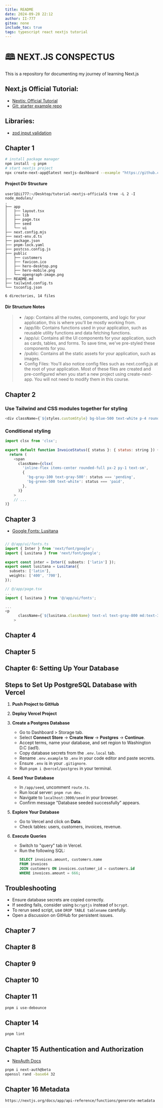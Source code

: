 ```yaml
---
title: README
date: 2024-09-28 22:12
author: II-777
gitea: none
include_toc: true
tags: typescript react nextjs tutorial
---
```


# 🕮 NEXT.JS CONSPECTUS

This is a repository for documenting my journey of learning Next.js

## Next.js Official Tutorial:
- [Nextjs: Official Tutorial](https://nextjs.org/learn/dashboard-app) 
- [Git: starter example repo](https://github.com/vercel/next-learn/tree/main/dashboard/starter-example)
## Libraries:
- [zod input validation](https://zod.dev/?id=ip-addresses)

## Chapter 1
```bash
# install package manager
npm install -g pnpm
# start nextjs project 
npx create-next-app@latest nextjs-dashboard --example "https://github.com/vercel/next-learn/tree/main/dashboard/starter-example" --use-pnpm
```
#### Project Dir Structure
```plaintext
user1@ii777:~/Desktop/tutorial-nextjs-official$ tree -L 2 -I node_modules/
.
├── app
│   ├── layout.tsx
│   ├── lib
│   ├── page.tsx
│   ├── seed
│   └── ui
├── next.config.mjs
├── next-env.d.ts
├── package.json
├── pnpm-lock.yaml
├── postcss.config.js
├── public
│   ├── customers
│   ├── favicon.ico
│   ├── hero-desktop.png
│   ├── hero-mobile.png
│   └── opengraph-image.png
├── README.md
├── tailwind.config.ts
└── tsconfig.json

6 directories, 14 files
```
#### Dir Structure Notes
> - /app: Contains all the routes, components, and logic for your application, this is where you'll be mostly working from.
> - /app/lib: Contains functions used in your application, such as reusable utility functions and data fetching functions.
> - /app/ui: Contains all the UI components for your application, such as cards, tables, and forms. To save time, we've pre-styled these components for you.
> - /public: Contains all the static assets for your application, such as images.
> - Config Files: You'll also notice config files such as next.config.js at the root of your application. Most of these files are created and pre-configured when you start a new project using create-next-app. You will not need to modify them in this course.


## Chapter 2
### Use Tailwind and CSS modules together for styling
```js
<div className={`${styles.customStyle} bg-blue-500 text-white p-4 rounded`} />
```

### Conditional styling
```js
import clsx from 'clsx';
 
export default function InvoiceStatus({ status }: { status: string }) {
  return (
    <span
      className={clsx(
        'inline-flex items-center rounded-full px-2 py-1 text-sm',
        {
          'bg-gray-100 text-gray-500': status === 'pending',
          'bg-green-500 text-white': status === 'paid',
        },
      )}
    >
    // ...
)}
```

## Chapter 3
- [Google Fonts: Lusitana](https://fonts.google.com/specimen/Lusitana?query=Lusitana)
```ts

// @/app/ui/fonts.ts
import { Inter } from 'next/font/google';
import { Lusitana } from 'next/font/google';
 
export const inter = Inter({ subsets: ['latin'] });
export const lusitana = Lusitana({
  subsets: ['latin'],
  weights: ['400', '700'],
});
```

```ts
// @/app/page.tsx
...
import { lusitana } from '@/app/ui/fonts';

...
<p
      className={`${lusitana.className} text-xl text-gray-800 md:text-3xl md:leading-normal`}
    >
```

## Chapter 4
## Chapter 5
## Chapter 6: Setting Up Your Database
## Steps to Set Up PostgreSQL Database with Vercel

1. **Push Project to GitHub**
2. **Deploy Vercel Project**
3. **Create a Postgres Database**
   - Go to Dashboard > Storage tab.
   - Select **Connect Store** → **Create New** → **Postgres** → **Continue**.
   - Accept terms, name your database, and set region to Washington D.C (iad1).
   - Copy database secrets from the `.env.local` tab.
   - Rename `.env.example` to `.env` in your code editor and paste secrets.
   - Ensure `.env` is in your `.gitignore`.
   - Run `pnpm i @vercel/postgres` in your terminal.

5. **Seed Your Database**
   - In `/app/seed`, uncomment `route.ts`.
   - Run local server: `pnpm run dev`.
   - Navigate to `localhost:3000/seed` in your browser.
   - Confirm message "Database seeded successfully" appears.

6. **Explore Your Database**
   - Go to Vercel and click on **Data**.
   - Check tables: users, customers, invoices, revenue.

7. **Execute Queries**
   - Switch to "query" tab in Vercel.
   - Run the following SQL:
     ```sql
     SELECT invoices.amount, customers.name
     FROM invoices
     JOIN customers ON invoices.customer_id = customers.id
     WHERE invoices.amount = 666;
     ```

## Troubleshooting
- Ensure database secrets are copied correctly.
- If seeding fails, consider using `bcryptjs` instead of `bcrypt`.
- To rerun seed script, use `DROP TABLE tablename` carefully.
- Open a discussion on GitHub for persistent issues.

## Chapter 7
## Chapter 8
## Chapter 9
## Chapter 10
## Chapter 11
```bash
pnpm i use-debounce
```
## Chapter 14
```bash
pnpm lint
```
## Chapter 15 Authentication and Authorization
- [NexAuth Docs](https://authjs.dev/reference/nextjs)

```bash
pnpm i next-auth@beta
openssl rand -base64 32
```
## Chapter 16 Metadata
```bash
https://nextjs.org/docs/app/api-reference/functions/generate-metadata
```
```


